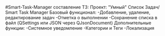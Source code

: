 #Smart-Task-Manager
составление ТЗ: Проект: "Умный" Список Задач/ Smart Task Manager Базовый функционал: -Добавление, удаление, редактирование задач -Отметка о выполнении -Сохранение списка в файл (QSettings или JSON через QJsonDocument) Дополнительные функции: -Системное уведомление -Категории и Теги -Локализация
